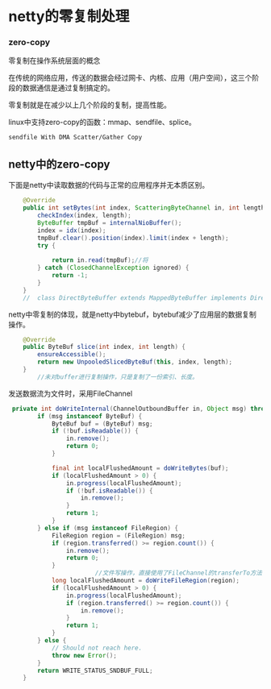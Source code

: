 # netty的零复制处理

### zero-copy

零复制在操作系统层面的概念

在传统的网络应用，传送的数据会经过网卡、内核、应用（用户空间），这三个阶段的数据通信是通过复制搞定的。

零复制就是在减少以上几个阶段的复制，提高性能。

linux中支持zero-copy的函数：mmap、sendfile、splice。

```sendfile With DMA Scatter/Gather Copy```

## netty中的zero-copy

下面是netty中读取数据的代码与正常的应用程序并无本质区别。

```java
    @Override
    public int setBytes(int index, ScatteringByteChannel in, int length) throws IOException{
        checkIndex(index, length);
        ByteBuffer tmpBuf = internalNioBuffer();
        index = idx(index);
        tmpBuf.clear().position(index).limit(index + length);
        try {
          	
            return in.read(tmpBuf);//将
        } catch (ClosedChannelException ignored) {
            return -1;
        }
    }
	//	class DirectByteBuffer extends MappedByteBuffer implements DirectBuffer
```

netty中零复制的体现，就是netty中bytebuf，bytebuf减少了应用层的数据复制操作。

```java
    @Override
    public ByteBuf slice(int index, int length) {
        ensureAccessible();
        return new UnpooledSlicedByteBuf(this, index, length);
    }
		//未对buffer进行复制操作，只是复制了一份索引、长度。
```
发送数据流为文件时，采用FileChannel
```java
 private int doWriteInternal(ChannelOutboundBuffer in, Object msg) throws Exception {
        if (msg instanceof ByteBuf) {
            ByteBuf buf = (ByteBuf) msg;
            if (!buf.isReadable()) {
                in.remove();
                return 0;
            }

            final int localFlushedAmount = doWriteBytes(buf);
            if (localFlushedAmount > 0) {
                in.progress(localFlushedAmount);
                if (!buf.isReadable()) {
                    in.remove();
                }
                return 1;
            }
        } else if (msg instanceof FileRegion) {
            FileRegion region = (FileRegion) msg;
            if (region.transferred() >= region.count()) {
                in.remove();
                return 0;
            }
						//文件写操作，直接使用了FileChannel的transferTo方法，避免了文件流的复制。底层使用了sendfile
            long localFlushedAmount = doWriteFileRegion(region);
            if (localFlushedAmount > 0) {
                in.progress(localFlushedAmount);
                if (region.transferred() >= region.count()) {
                    in.remove();
                }
                return 1;
            }
        } else {
            // Should not reach here.
            throw new Error();
        }
        return WRITE_STATUS_SNDBUF_FULL;
    }
```

